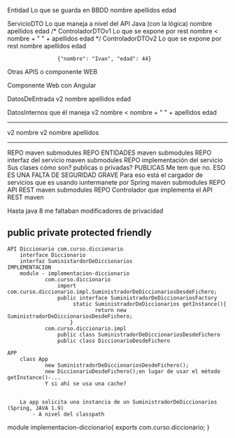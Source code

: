 
Entidad             Lo que se guarda en BBDD
    nombre
    apellidos
    edad

ServicioDTO         Lo que maneja a nivel del API Java (con la lógica)
    nombre 
    apellidos
    edad
/*
ControladorDTOv1      Lo que se expone por rest
    nombre < nombre + " " + apellidos
    edad
*/
ControladorDTOv2      Lo que se expone por rest
    nombre
    apellidos
    edad

                    {"nombre": "Ivan", "edad": 44}

Otras APIS o componente WEB

Componente Web con Angular

DatosDeEntrada          v2
    nombre 
    apellidos
    edad

DatosInternos que él maneja     v2
    nombre < nombre + " " + apellidos
    edad

---

v2
    nombre
v2
    nombre 
    apellidos

---
REPO
    maven
    submodules REPO    ENTIDADES
        maven
    submodules REPO    interfaz del servicio
        maven
    submodules REPO    implementación del servicio
                        Sus clases cómo son? publicas o privadas? PUBLICAS Me tem que no. ESO ES UNA FALTA DE SEGURIDAD GRAVE
                        Para eso está el cargador de servicios que es usando iuntermanete por Spring
        maven
    submodules REPO    API REST
        maven
    submodules REPO    Controlador que implementa el API REST
        maven

Hasta java 8 me faltaban modificadores de privacidad

 public
 private
 protected
 friendly
----
    API Diccionario com.curso.diccionario
        interface Diccionario
        interfaz SuministardorDeDiccionarios
    IMPLEMENTACION  
        module - implementacion-diccionario
                com.curso.diccionario
                    import com.curso.diccionario.impl.SuministradorDeDiccionariosDesdeFichero;
                    public interface SuministradorDeDiccionariosFactory
                         static SuministradorDeDiccionarios getInstance(){
                                return new SuministradorDeDiccionariosDesdeFichero;
                        }   
                com.curso.diccionario.impl
                    public class SuministradorDeDiccionariosDesdeFichero
                    public class DiccionarioDesdeFichero

    APP
        class App
                new SuministradorDeDiccionariosDesdeFichero();
                new DiccionarioDesdeFichero();en lugar de usar el método getInstance()-...
                Y si ahí se usa una cache?


        La app solicita una instancia de un SuministradorDeDiccionarios (Spring, JAVA 1.9)
            - A nivel del classpath

module implementacion-diccionario{
    exports com.curso.diccionario;
}
